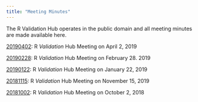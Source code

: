 ```yaml
---
title: "Meeting Minutes"
---
```


The R Validation Hub operates in the public domain and all meeting minutes are made available here.

<i class="fa fa-file-text" aria-hidden="true"></i> [20190402](/minutes/R_Validation_Hub_Meeting_minutes_20190402.pdf): R *Validation* Hub Meeting on April 2, 2019

<i class="fa fa-file-text" aria-hidden="true"></i> [20190228](/minutes/R_Validation_Hub_Meeting_minutes_20190228.pdf): R *Validation* Hub Meeting on February 28. 2019

<i class="fa fa-file-text" aria-hidden="true"></i> [20190122](/minutes/R_Validation_Hub_Meeting_minutes_20190122.pdf): R *Validation* Hub Meeting on January 22, 2019

<i class="fa fa-file-text" aria-hidden="true"></i> [20181115](/minutes/R_Validation_Hub_Meeting_minutes_20181115.pdf): R *Validation* Hub Meeting on November 15, 2019

<i class="fa fa-file-text" aria-hidden="true"></i> [20181002](/minutes/R_Validation_Hub_Meeting_minutes_20181002.pdf): R *Validation* Hub Meeting on October 2, 2018

